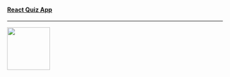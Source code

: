 #### [React Quiz App](https://bejewelled-arithmetic-c09fb0.netlify.app/)

---

<a href="https://opentdb.com/api_config.php"><img src="https://opentdb.com/images/logo.png" width="100" /></a>
